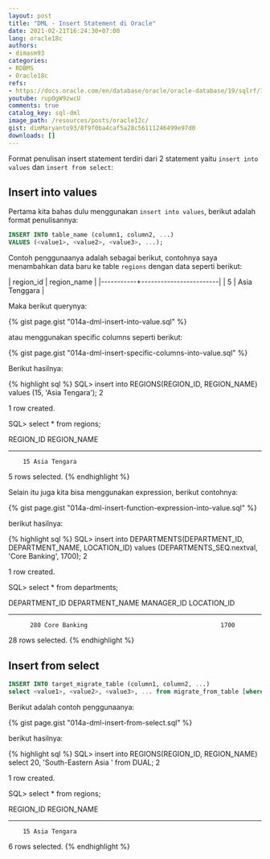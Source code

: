 ```yaml
---
layout: post
title: "DML - Insert Statement di Oracle"
date: 2021-02-21T16:24:30+07:00
lang: oracle18c
authors:
- dimasm93
categories:
- RDBMS
- Oracle18c
refs: 
- https://docs.oracle.com/en/database/oracle/oracle-database/19/sqlrf/INSERT.html#GUID-903F8043-0254-4EE9-ACC1-CB8AC0AF3423
youtube: rupOgW9zwcU
comments: true
catalog_key: sql-dml
image_path: /resources/posts/oracle12c/
gist: dimMaryanto93/8f9f0ba4caf5a28c56111246499e97d0
downloads: []
---
```


Format penulisan insert statement terdiri dari 2 statement yaitu `insert into values` dan `insert from select`:

## Insert into values

Pertama kita bahas dulu menggunakan `insert into values`, berikut adalah format penulisannya:

```sql
INSERT INTO table_name (column1, column2, ...)
VALUES (<value1>, <value2>, <value3>, ...);
```

Contoh penggunaanya adalah sebagai berikut, contohnya saya menambahkan data baru ke table `regions` dengan data seperti berikut:

| region_id |      region_name       |
|-----------+------------------------|
|         5 | Asia Tenggara          |

Maka berikut querynya:

{% gist page.gist "014a-dml-insert-into-value.sql" %}

atau menggunakan specific columns seperti berikut:

{% gist page.gist "014a-dml-insert-specific-columns-into-value.sql" %}

Berikut hasilnya:

{% highlight sql %}
SQL> insert into REGIONS(REGION_ID, REGION_NAME)
values (15, 'Asia Tengara');  2

1 row created.

SQL> select * from regions;

 REGION_ID REGION_NAME
---------- -------------------------
        15 Asia Tengara

5 rows selected.
{% endhighlight %}

Selain itu juga kita bisa menggunakan expression, berikut contohnya:

{% gist page.gist "014a-dml-insert-function-expression-into-value.sql" %}

berikut hasilnya:

{% highlight sql %}
SQL> insert into DEPARTMENTS(DEPARTMENT_ID, DEPARTMENT_NAME, LOCATION_ID)
values (DEPARTMENTS_SEQ.nextval, 'Core Banking', 1700);  2

1 row created.

SQL> select * from departments;

DEPARTMENT_ID DEPARTMENT_NAME                MANAGER_ID LOCATION_ID
------------- ------------------------------ ---------- -----------
          280 Core Banking                                     1700

28 rows selected.
{% endhighlight %}

## Insert from select

```sql
INSERT INTO target_migrate_table (column1, column2, ...)
select <value1>, <value2>, <value3>, ... from migrate_from_table [where ...];
```

Berikut adalah contoh penggunaanya:

{% gist page.gist "014a-dml-insert-from-select.sql" %}

berikut hasilnya:

{% highlight sql %}
SQL> insert into REGIONS(REGION_ID, REGION_NAME)
select 20, 'South-Eastern Asia ' from DUAL;  2

1 row created.

SQL> select * from regions;

 REGION_ID REGION_NAME
---------- -------------------------
        15 Asia Tengara

6 rows selected.
{% endhighlight %}